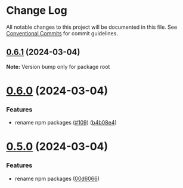# Change Log

All notable changes to this project will be documented in this file.
See [Conventional Commits](https://conventionalcommits.org) for commit guidelines.

## [0.6.1](https://github.com/Salable/Salable-Web-Components/compare/v0.6.0...v0.6.1) (2024-03-04)

**Note:** Version bump only for package root





# [0.6.0](https://github.com/Salable/Salable-Web-Components/compare/v0.3.2...v0.6.0) (2024-03-04)


### Features

* rename npm packages ([#109](https://github.com/Salable/Salable-Web-Components/issues/109)) ([b4b08e4](https://github.com/Salable/Salable-Web-Components/commit/b4b08e4982418f9c38edaa8a4371508a248052f6))





# [0.5.0](https://github.com/Salable/salable-web-components-stenciljs/compare/v0.3.2...v0.5.0) (2024-03-04)


### Features

* rename npm packages ([00d6066](https://github.com/Salable/salable-web-components-stenciljs/commit/00d60665a898a97521443278e297781a4b811a4d))
